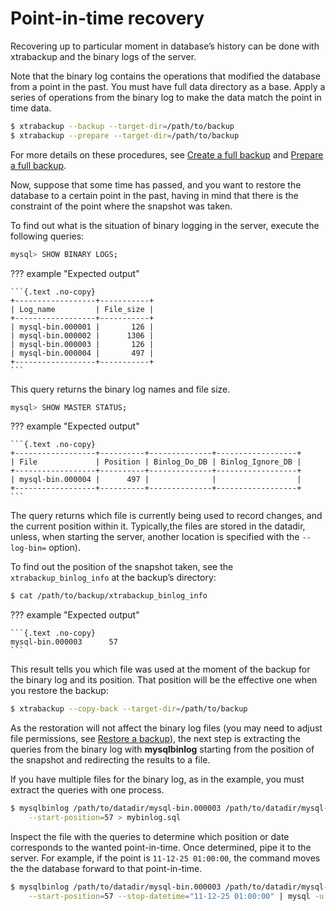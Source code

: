 # Point-in-time recovery

Recovering up to particular moment in database’s history can be done with
xtrabackup and the binary logs of the server.

Note that the binary log contains the operations that modified the database from
a point in the past. You must have full data directory as a base. Apply a series of operations from the binary log to make the data match the point in time data.

```{.bash data-prompt="$"}
$ xtrabackup --backup --target-dir=/path/to/backup
$ xtrabackup --prepare --target-dir=/path/to/backup
```

For more details on these procedures, see [Create a full backup] and [Prepare a full backup].

Now, suppose that some time has passed, and you want to restore the database to a
certain point in the past, having in mind that there is the constraint of the
point where the snapshot was taken.

To find out what is the situation of binary logging in the server, execute the
following queries:

```{.bash data-prompt="mysql>"}
mysql> SHOW BINARY LOGS;
```

??? example "Expected output"

    ```{.text .no-copy}
    +------------------+-----------+
    | Log_name         | File_size |
    +------------------+-----------+
    | mysql-bin.000001 |       126 |
    | mysql-bin.000002 |      1306 |
    | mysql-bin.000003 |       126 |
    | mysql-bin.000004 |       497 |
    +------------------+-----------+
    ```

This query returns the binary log names and file size.

```{.bash data-prompt="mysql>"}
mysql> SHOW MASTER STATUS;
```

??? example "Expected output"

    ```{.text .no-copy}
    +------------------+----------+--------------+------------------+
    | File             | Position | Binlog_Do_DB | Binlog_Ignore_DB |
    +------------------+----------+--------------+------------------+
    | mysql-bin.000004 |      497 |              |                  |
    +------------------+----------+--------------+------------------+
    ```

The query returns which file is currently being used to record changes, and the current
position within it. Typically,the files are stored in the datadir, unless, when starting the server, another location is specified with the
`--log-bin=` option).

To find out the position of the snapshot taken, see the
`xtrabackup_binlog_info` at the backup’s directory:

```{.bash data-prompt="$"}
$ cat /path/to/backup/xtrabackup_binlog_info
```

??? example "Expected output"

    ```{.text .no-copy}
    mysql-bin.000003      57
    ```

This result tells you which file was used at the moment of the backup for the binary
log and its position. That position will be the effective one when you restore
the backup:

```{.bash data-prompt="$"}
$ xtrabackup --copy-back --target-dir=/path/to/backup
```

As the restoration will not affect the binary log files (you may need to adjust
file permissions, see [Restore a backup]), the next step is
extracting the queries from the binary log with **mysqlbinlog** starting
from the position of the snapshot and redirecting the results to a file.

If you have multiple files for the binary log, as in the example, you
must extract the queries with one process.

```{.bash data-prompt="$"}
$ mysqlbinlog /path/to/datadir/mysql-bin.000003 /path/to/datadir/mysql-bin.000004 \
    --start-position=57 > mybinlog.sql
```

Inspect the file with the queries to determine which position or date
corresponds to the wanted point-in-time. Once determined, pipe it to the
server. For example, if the point is `11-12-25 01:00:00`, the command moves the the database forward to that point-in-time.

```{.bash data-prompt="$"}
$ mysqlbinlog /path/to/datadir/mysql-bin.000003 /path/to/datadir/mysql-bin.000004 \
    --start-position=57 --stop-datetime="11-12-25 01:00:00" | mysql -u root -p
```

[Create a full backup]: create-full-backup.md
[Prepare a full backup]: prepare-full-backup.md
[Restore a backup]: restore-a-backup.html
